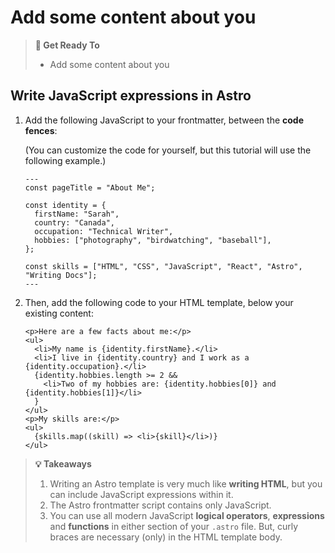 # Add some content about you

> **🎯 Get Ready To**
>
> - Add some content about you

## Write JavaScript expressions in Astro

1. Add the following JavaScript to your frontmatter, between the **code fences**:

      (You can customize the code for yourself, but this tutorial will use the following example.)

    ```astro title="src/pages/about.astro" ins={4-9, 11}
    ---
    const pageTitle = "About Me";

    const identity = {
      firstName: "Sarah",
      country: "Canada",
      occupation: "Technical Writer",
      hobbies: ["photography", "birdwatching", "baseball"],
    };

    const skills = ["HTML", "CSS", "JavaScript", "React", "Astro", "Writing Docs"];
    ---
    ```

2. Then, add the following code to your HTML template, below your existing content:

    ```astro title="src/pages/about.astro"
    <p>Here are a few facts about me:</p>
    <ul>
      <li>My name is {identity.firstName}.</li>
      <li>I live in {identity.country} and I work as a {identity.occupation}.</li>
      {identity.hobbies.length >= 2 && 
        <li>Two of my hobbies are: {identity.hobbies[0]} and {identity.hobbies[1]}</li>
      } 
    </ul>
    <p>My skills are:</p>
    <ul>
      {skills.map((skill) => <li>{skill}</li>)}
    </ul>
    ```

> **💡 Takeaways**
>
> 1. Writing an Astro template is very much like **writing HTML**, but you can include JavaScript expressions within it.
> 2. The Astro frontmatter script contains only JavaScript. 
> 3. You can use all modern JavaScript **logical operators**, **expressions** and **functions** in either section of your `.astro` file. But, curly braces are necessary (only) in the HTML template body.
